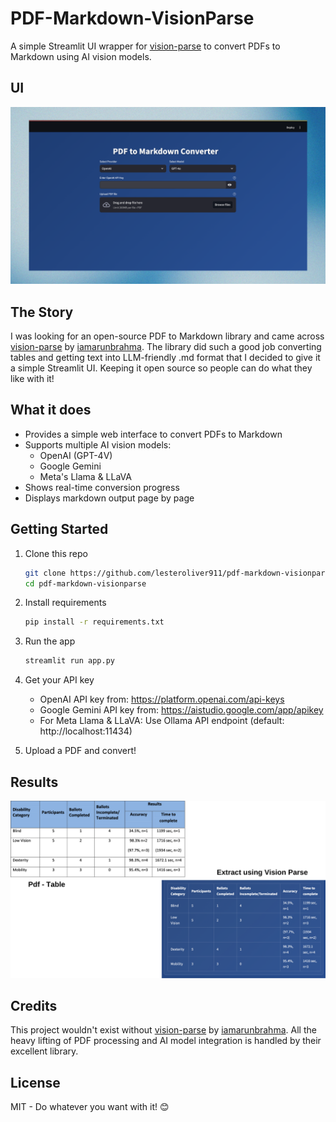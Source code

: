 # PDF-Markdown-VisionParse
A simple Streamlit UI wrapper for [vision-parse](https://github.com/iamarunbrahma/vision-parse) to convert PDFs to Markdown using AI vision models.

## UI
![PDF to Markdown Conversion Interface](https://github.com/lesteroliver911/pdf-markdown-visionparse/blob/main/pdf-markdown-vision-parse-one.png)

## The Story
I was looking for an open-source PDF to Markdown library and came across [vision-parse](https://github.com/iamarunbrahma/vision-parse) by [iamarunbrahma](https://github.com/iamarunbrahma). The library did such a good job converting tables and getting text into LLM-friendly .md format that I decided to give it a simple Streamlit UI. Keeping it open source so people can do what they like with it!

## What it does
- Provides a simple web interface to convert PDFs to Markdown
- Supports multiple AI vision models:
  - OpenAI (GPT-4V)
  - Google Gemini
  - Meta's Llama & LLaVA
- Shows real-time conversion progress
- Displays markdown output page by page

## Getting Started
1. Clone this repo
   ```bash
   git clone https://github.com/lesteroliver911/pdf-markdown-visionparse.git
   cd pdf-markdown-visionparse
   ```

2. Install requirements
   ```bash
   pip install -r requirements.txt
   ```

3. Run the app
   ```bash
   streamlit run app.py
   ```

4. Get your API key
   - OpenAI API key from: https://platform.openai.com/api-keys
   - Google Gemini API key from: https://aistudio.google.com/app/apikey
   - For Meta Llama & LLaVA: Use Ollama API endpoint (default: http://localhost:11434)

5. Upload a PDF and convert!

## Results
![PDF to Markdown Conversion Interface](https://raw.githubusercontent.com/lesteroliver911/pdf-markdown-visionparse/main/pdf-markdown-vision-parse.png)

## Credits
This project wouldn't exist without [vision-parse](https://github.com/iamarunbrahma/vision-parse) by [iamarunbrahma](https://github.com/iamarunbrahma). All the heavy lifting of PDF processing and AI model integration is handled by their excellent library.

## License
MIT - Do whatever you want with it! 😊
